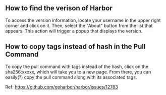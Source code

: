 ## How to find the verison of Harbor

To access the version information, locate your username in the upper right corner and click on it. Then, select the "About" button from the list that appears. This action will trigger a popup that displays the version.

## How to copy tags instead of hash in the Pull Command

To copy the pull command with tags instead of the hash, click on the sha256:xxxxx, which will take you to a new page. From there, you can easily(?) copy the pull command along with its associated tags.

Ref: https://github.com/goharbor/harbor/issues/12763
